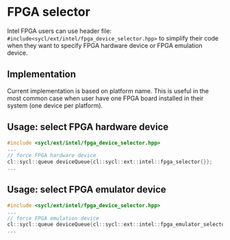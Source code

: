 # FPGA selector

Intel FPGA users can use header file: `#include<sycl/ext/intel/fpga_device_selector.hpp>` to simplify their code
when they want to specify FPGA hardware device or FPGA emulation device.

## Implementation

Current implementation is based on platform name. This is useful in the most common case when user have
one FPGA board installed in their system (one device per platform). 

## Usage: select FPGA hardware device
```c++
#include <sycl/ext/intel/fpga_device_selector.hpp>
...
// force FPGA hardware device
cl::sycl::queue deviceQueue{cl::sycl::ext::intel::fpga_selector{}};
...
```

## Usage: select FPGA emulator device
```c++
#include <sycl/ext/intel/fpga_device_selector.hpp>
...
// force FPGA emulation device
cl::sycl::queue deviceQueue{cl::sycl::ext::intel::fpga_emulator_selector{}};
...
```
